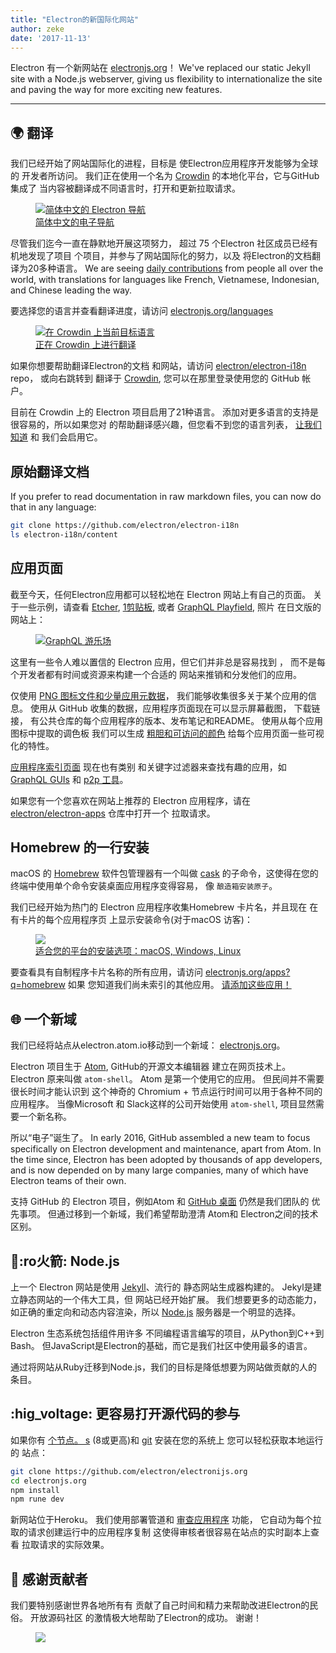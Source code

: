```yaml
---
title: "Electron的新国际化网站"
author: zeke
date: '2017-11-13'
---
```


Electron 有一个新网站在 [electronjs.org](https://electronjs.org)！ We've replaced our static Jekyll site with a Node.js webserver, giving us flexibility to internationalize the site and paving the way for more exciting new features.

---

## 🌍 翻译

我们已经开始了网站国际化的进程，目标是 使Electron应用程序开发能够为全球的 开发者所访问。 我们正在使用一个名为 [Crowdin](https://crowdin.com/project/electron) 的本地化平台，它与GitHub集成了 当内容被翻译成不同语言时，打开和更新拉取请求。

<figure>
  <a href="https://electronjs.org/languages">
    <img src="https://user-images.githubusercontent.com/2289/32803530-a35ff774-c938-11e7-9b98-5c0cfb679d84.png" alt="简体中文的 Electron 导航">
    <figcaption>简体中文的电子导航</figcaption>
  </a>
</figure>

尽管我们迄今一直在静默地开展这项努力， 超过 75 个Electron 社区成员已经有机地发现了项目 个项目，并参与了网站国际化的努力，以及 将Electron的文档翻译为20多种语言。 We are seeing [daily contributions](https://github.com/electron/electron-i18n/pulls?utf8=%E2%9C%93&q=is%3Apr%20author%3Aglotbot%20) from people all over the world, with translations for languages like French, Vietnamese, Indonesian, and Chinese leading the way.

要选择您的语言并查看翻译进度，请访问 [electronjs.org/languages](https://electronjs.org/languages)

<figure>
  <a href="https://electronjs.org/languages">
    <img class="screenshot" src="https://user-images.githubusercontent.com/2289/32754734-e8e43c04-c886-11e7-9f34-f2da2bb4357b.png" alt="在 Crowdin 上当前目标语言">
    <figcaption>正在 Crowdin 上进行翻译</figcaption>
  </a>
</figure>

如果你想要帮助翻译Electron的文档 和网站，请访问 [electron/electron-i18n](https://github.com/electron/electron-i18n#readme) repo， 或向右跳转到 翻译于 [Crowdin](https://crowdin.com/project/electron), 您可以在那里登录使用您的 GitHub 帐户。

目前在 Crowdin 上的 Electron 项目启用了21种语言。 添加对更多语言的支持是很容易的，所以如果您对 的帮助翻译感兴趣，但您看不到您的语言列表， [让我们知道](https://github.com/electron/electronjs.org/issues/new) 和 我们会启用它。

## 原始翻译文档

If you prefer to read documentation in raw markdown files, you can now do that in any language:

```sh
git clone https://github.com/electron/electron-i18n
ls electron-i18n/content
```

## 应用页面

截至今天，任何Electron应用都可以轻松地在 Electron 网站上有自己的页面。 关于一些示例，请查看 [Etcher](https://electronjs.org/apps/etcher), [1剪贴板](https://electronjs.org/apps/1clipboard), 或者 [GraphQL Playfield](https://electronjs.org/apps/graphql-playground), 照片 在日文版的网站上：

<figure>
  <a href="https://electronjs.org/apps/graphql-playground">
    <img class="screenshot" src="https://user-images.githubusercontent.com/2289/32871096-f5043292-ca33-11e7-8d03-a6a157aa183d.png" alt="GraphQL 游乐场">
  </a>
</figure>

这里有一些令人难以置信的 Electron 应用，但它们并非总是容易找到 ， 而不是每个开发者都有时间或资源来构建一个合适的 网站来推销和分发他们的应用。

仅使用 [PNG 图标文件和少量应用元数据](https://github.com/electron/electron-apps/blob/master/contributing.md)， 我们能够收集很多关于某个应用的信息。 使用从 GitHub 收集的数据，应用程序页面现在可以显示屏幕截图， 下载链接， 有公共仓库的每个应用程序的版本、发布笔记和README。 使用从每个应用图标中提取的调色板 我们可以生成 [粗胆和可访问的颜色](https://github.com/zeke/pick-a-good-color) 给每个应用页面一些可视化的特性。

[应用程序索引页面](https://electronjs.org/apps) 现在也有类别 和关键字过滤器来查找有趣的应用，如 [GraphQL GUIs](https://electronjs.org/apps?q=graphql) 和 [p2p 工具](https://electronjs.org/apps?q=graphql)。

如果您有一个您喜欢在网站上推荐的 Electron 应用程序，请在 [electron/electron-apps](https://github.com/electron/electron-apps) 仓库中打开一个 拉取请求。

## Homebrew 的一行安装

macOS 的 [Homebrew](https://brew.sh) 软件包管理器有一个叫做 [cask](https://caskroom.github.io) 的子命令，这使得在您的 终端中使用单个命令安装桌面应用程序变得容易， 像 `酿造箱安装原子`。

我们已经开始为热门的 Electron 应用程序收集Homebrew 卡片名，并且现在 在有卡片的每个应用程序页 上显示安装命令(对于macOS 访客)：

<figure>
  <a href="https://electronjs.org/apps/dat">
   <img class="screenshot" src="https://user-images.githubusercontent.com/2289/32871246-c5ef6f2a-ca34-11e7-8eb4-3a5b93b91007.png">
   <figcaption>适合您的平台的安装选项：macOS, Windows, Linux</figcaption>
  </a>
</figure>

要查看具有自制程序卡片名称的所有应用，请访问 [electronjs.org/apps?q=homebrew](https://electronjs.org/apps?q=homebrew) 如果 您知道我们尚未索引的其他应用。 [请添加这些应用！](https://github.com/electron/electron-apps/blob/master/contributing.md)

## 🌐 一个新域

我们已经将站点从electron.atom.io移动到一个新域： [electronjs.org](https://electronjs.org)。

Electron 项目生于 [Atom](https://atom.io), GitHub的开源文本编辑器 建立在网页技术上。 Electron 原来叫做 `atom-shell`。 Atom 是第一个使用它的应用。 但民间并不需要很长时间才能认识到 这个神奇的 Chromium + 节点运行时间可以用于各种不同的 应用程序。 当像Microsoft 和 Slack这样的公司开始使用 `atom-shell`, 项目显然需要一个新名称。

所以“电子”诞生了。 In early 2016, GitHub assembled a new team to focus specifically on Electron development and maintenance, apart from Atom. In the time since, Electron has been adopted by thousands of app developers, and is now depended on by many large companies, many of which have Electron teams of their own.

支持 GitHub 的 Electron 项目，例如Atom 和 [GitHub 桌面](https://desktop.github.com) 仍然是我们团队的 优先事项。 但通过移到一个新域，我们希望帮助澄清 Atom和 Electron之间的技术区别。

## 🐢:ro火箭: Node.js

上一个 Electron 网站是使用 [Jekyll](https://jekyllrb.com)、流行的 静态网站生成器构建的。 Jekyl是建立静态网站的一个伟大工具，但 网站已经开始扩展。 我们想要更多的动态能力，如正确的重定向和动态内容渲染，所以 [Node.js](https://nodejs.org) 服务器是一个明显的选择。

Electron 生态系统包括组件用许多 不同编程语言编写的项目，从Python到C++到Bash。 但JavaScript是Electron的基础，而它是我们社区中使用最多的语言。

通过将网站从Ruby迁移到Node.js，我们的目标是降低想要为网站做贡献的人的 条目。

## :hig_voltage: 更容易打开源代码的参与

如果你有 [个节点。 s](https://nodejs.org) (8或更高)和 [git](https://git-scm.org) 安装在您的系统上 您可以轻松获取本地运行的 站点：

```sh
git clone https://github.com/electron/electronijs.org
cd electronjs.org
npm install
npm rune dev
```

新网站位于Heroku。 我们使用部署管道和 [审查应用程序](https://devcenter.heroku.com/articles/github-integration-review-apps) 功能， 它自动为每个拉取的请求创建运行中的应用程序复制 这使得审核者很容易在站点的实时副本上查看 拉取请求的实际效果。

## 🙏 感谢贡献者

我们要特别感谢世界各地所有有 贡献了自己时间和精力来帮助改进Electron的民俗。 开放源码社区 的激情极大地帮助了Electron的成功。 谢谢！

<figure>
  <img src="https://user-images.githubusercontent.com/2289/32871386-92eaa4ea-ca35-11e7-9511-a746c7fbf2c4.png">
</figure>